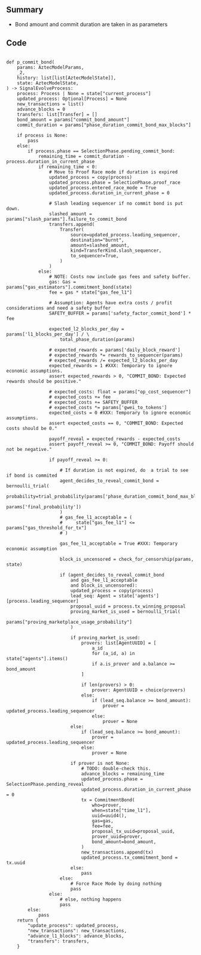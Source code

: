 ## Summary

- Bond amount and commit duration are taken in as parameters


## Code

<pre lang="python"><code>
def p_commit_bond(
    params: AztecModelParams,
    _2,
    history: list[list[AztecModelState]],
    state: AztecModelState,
) -> SignalEvolveProcess:
    process: Process | None = state["current_process"]
    updated_process: Optional[Process] = None
    new_transactions = list()
    advance_blocks = 0
    transfers: list[Transfer] = []
    bond_amount = params["commit_bond_amount"]
    commit_duration = params["phase_duration_commit_bond_max_blocks"]

    if process is None:
        pass
    else:
        if process.phase == SelectionPhase.pending_commit_bond:
            remaining_time = commit_duration - process.duration_in_current_phase
            if remaining_time < 0:
                # Move to Proof Race mode if duration is expired
                updated_process = copy(process)
                updated_process.phase = SelectionPhase.proof_race
                updated_process.entered_race_mode = True
                updated_process.duration_in_current_phase = 0

                # Slash leading sequencer if no commit bond is put down.
                slashed_amount = params["slash_params"].failure_to_commit_bond
                transfers.append(
                    Transfer(
                        source=updated_process.leading_sequencer,
                        destination="burnt",
                        amount=slashed_amount,
                        kind=TransferKind.slash_sequencer,
                        to_sequencer=True,
                    )
                )
            else:
                # NOTE: Costs now include gas fees and safety buffer.
                gas: Gas = params["gas_estimators"].commitment_bond(state)
                fee = gas * state["gas_fee_l1"]

                # Assumption: Agents have extra costs / profit considerations and need a safety buffer
                SAFETY_BUFFER = params['safety_factor_commit_bond'] * fee

                expected_l2_blocks_per_day = params['l1_blocks_per_day'] / \
                    total_phase_duration(params)

                # expected_rewards = params['daily_block_reward']
                # expected_rewards *= rewards_to_sequencer(params)
                # expected_rewards /= expected_l2_blocks_per_day
                expected_rewards = 1 #XXX: Temporary to ignore economic assumptions. 
                assert expected_rewards > 0, "COMMIT_BOND: Expected rewards should be positive."

                # expected_costs: float = params["op_cost_sequencer"]
                # expected_costs += fee
                # expected_costs += SAFETY_BUFFER
                # expected_costs *= params['gwei_to_tokens']
                expected_costs = 0 #XXX: Temporary to ignore economic assumptions. 
                assert expected_costs == 0, "COMMIT_BOND: Expected costs should be 0."

                payoff_reveal = expected_rewards - expected_costs
                assert payoff_reveal >= 0, "COMMIT_BOND: Payoff should not be negative."

                if payoff_reveal >= 0:

                    # If duration is not expired, do  a trial to see if bond is commited
                    agent_decides_to_reveal_commit_bond = bernoulli_trial(
                        probability=trial_probability(params['phase_duration_commit_bond_max_blocks'],
                                                      params['final_probability'])
                    )
                    # gas_fee_l1_acceptable = (
                    #     state["gas_fee_l1"] <= params["gas_threshold_for_tx"]
                    # )

                    gas_fee_l1_acceptable = True #XXX: Temporary economic assumption
                    
                    block_is_uncensored = check_for_censorship(params, state)
                    
                    if (agent_decides_to_reveal_commit_bond 
                        and gas_fee_l1_acceptable
                        and block_is_uncensored):
                        updated_process = copy(process)
                        lead_seq: Agent = state['agents'][process.leading_sequencer]
                        proposal_uuid = process.tx_winning_proposal
                        proving_market_is_used = bernoulli_trial(
                            params["proving_marketplace_usage_probability"]
                        )

                        if proving_market_is_used:
                            provers: list[AgentUUID] = [
                                a_id
                                for (a_id, a) in state["agents"].items()
                                if a.is_prover and a.balance >= bond_amount
                            ]

                            if len(provers) > 0:
                                prover: AgentUUID = choice(provers)
                            else:
                                if (lead_seq.balance >= bond_amount):
                                    prover = updated_process.leading_sequencer
                                else:
                                    prover = None
                        else:
                            if (lead_seq.balance >= bond_amount):
                                prover = updated_process.leading_sequencer
                            else:
                                prover = None

                        if prover is not None:
                            # TODO: double-check this.
                            advance_blocks = remaining_time
                            updated_process.phase = SelectionPhase.pending_reveal
                            updated_process.duration_in_current_phase = 0
                            tx = CommitmentBond(
                                who=prover,
                                when=state["time_l1"],
                                uuid=uuid4(),
                                gas=gas,
                                fee=fee,
                                proposal_tx_uuid=proposal_uuid,
                                prover_uuid=prover,
                                bond_amount=bond_amount,
                            )
                            new_transactions.append(tx)
                            updated_process.tx_commitment_bond = tx.uuid
                        else:
                            pass
                    else:
                        # Force Race Mode by doing nothing
                        pass
                else:
                    # else, nothing happens
                    pass
        else:
            pass
    return {
        "update_process": updated_process,
        "new_transactions": new_transactions,
        "advance_l1_blocks": advance_blocks,
        "transfers": transfers,
    }
</code></pre>